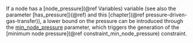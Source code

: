 If a node has a [node\_pressure](@ref Variables) variable (see also the parameter [has\_pressure])(@ref) and this [chapter](@ref pressure-driven-gas-transfer)),
a lower bound on the pressure can be introduced through the [min\_node\_pressure](@ref) parameter, which triggers the generation of the [minimum node pressure](@ref constraint_min_node_pressure) constraint.
